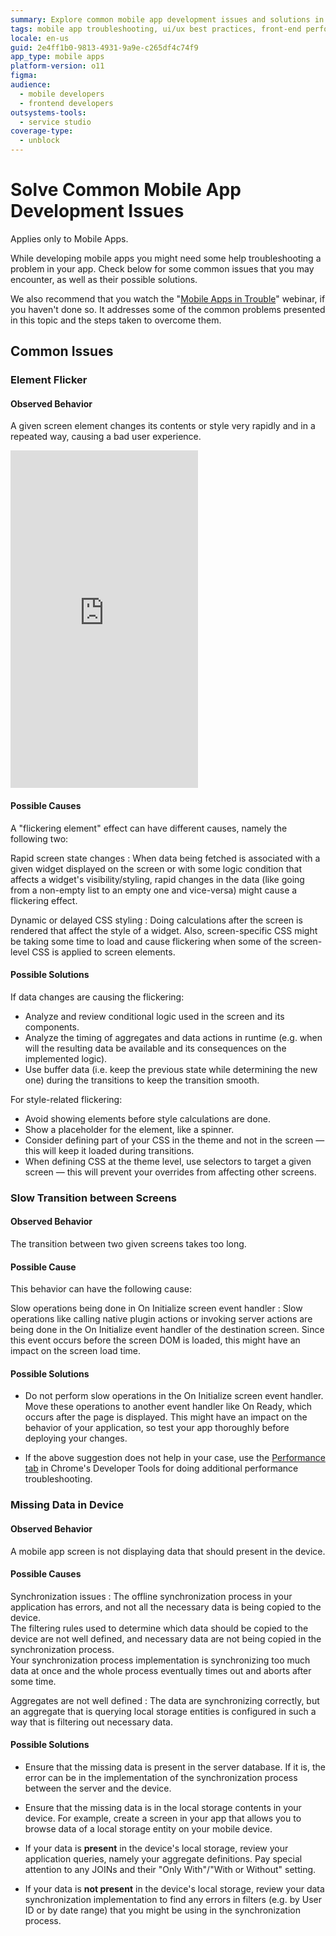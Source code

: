 ```yaml
---
summary: Explore common mobile app development issues and solutions in OutSystems 11 (O11), including element flicker and slow screen transitions.
tags: mobile app troubleshooting, ui/ux best practices, front-end performance, outsystems mobile, debugging techniques
locale: en-us
guid: 2e4ff1b0-9813-4931-9a9e-c265df4c74f9
app_type: mobile apps
platform-version: o11
figma:
audience:
  - mobile developers
  - frontend developers
outsystems-tools:
  - service studio
coverage-type:
  - unblock
---
```


# Solve Common Mobile App Development Issues

<div class="info" markdown="1">

Applies only to Mobile Apps.

</div>

While developing mobile apps you might need some help troubleshooting a problem in your app. Check below for some common issues that you may encounter, as well as their possible solutions.

We also recommend that you watch the "[Mobile Apps in Trouble](https://learn.outsystems.com/training/journeys/front-end-performance-and-troubleshoot-529/mobile-apps-in-trouble/o11/2447)" webinar, if you haven't done so. It addresses some of the common problems presented in this topic and the steps taken to overcome them.

## Common Issues

### Element Flicker

#### Observed Behavior

A given screen element changes its contents or style very rapidly and in a
repeated way, causing a bad user experience.

<iframe src="https://player.vimeo.com/video/991931855" width="300" height="540" frameborder="0" allow="autoplay; fullscreen" allowfullscreen="">Video demonstrating the flickering issue with a screen element in a mobile app.</iframe>

#### Possible Causes

A "flickering element" effect can have different causes, namely the following two:

Rapid screen state changes
:   When data being fetched is associated with a given widget displayed on the screen or with some logic condition that affects a widget's visibility/styling, rapid changes in the data (like going from a non-empty list to an empty one and vice-versa) might cause a flickering effect.

Dynamic or delayed CSS styling
:   Doing calculations after the screen is rendered that affect the style of a widget.
    Also, screen-specific CSS might be taking some time to load and cause flickering when some of the screen-level CSS is applied to screen elements.  

#### Possible Solutions

If data changes are causing the flickering:

* Analyze and review conditional logic used in the screen and its components.
* Analyze the timing of aggregates and data actions in runtime (e.g. when will the resulting data be available and its consequences on the implemented logic).
* Use buffer data (i.e. keep the previous state while determining the new one) during the transitions to keep the transition smooth.

For style-related flickering:

* Avoid showing elements before style calculations are done.
* Show a placeholder for the element, like a spinner.
* Consider defining part of your CSS in the theme and not in the screen — this will keep it loaded during transitions.
* When defining CSS at the theme level, use selectors to target a given screen — this will prevent your overrides from affecting other screens.

### Slow Transition between Screens

#### Observed Behavior

The transition between two given screens takes too long.  

#### Possible Cause

This behavior can have the following cause:

Slow operations being done in On Initialize screen event handler
:   Slow operations like calling native plugin actions or invoking server actions are being done in the On Initialize event handler of the destination screen. Since this event occurs before the screen DOM is loaded, this might have an impact on the screen load time.

#### Possible Solutions

* Do not perform slow operations in the On Initialize screen event handler. Move these operations to another event handler like On Ready, which occurs after the page is displayed. This might have an impact on the behavior of your application, so test your app thoroughly before deploying your changes.

* If the above suggestion does not help in your case, use the [Performance tab](<advanced-mobile-app-troubleshooting-using-chrome.md#tips>) in Chrome's Developer Tools for doing additional performance troubleshooting.

### Missing Data in Device

#### Observed Behavior

A mobile app screen is not displaying data that should present in the device.  

#### Possible Causes

Synchronization issues
:   The offline synchronization process in your application has errors, and not all the necessary data is being copied to the device.  
    The filtering rules used to determine which data should be copied to the device are not well defined, and necessary data are not being copied in the synchronization process.  
    Your synchronization process implementation is synchronizing too much data at once and the whole process eventually times out and aborts after some time.  

Aggregates are not well defined
:   The data are synchronizing correctly, but an aggregate that is querying local storage entities is configured in such a way that is filtering out necessary data.

#### Possible Solutions

* Ensure that the missing data is present in the server database. If it is, the error can be in the implementation of the synchronization process between the server and the device.

* Ensure that the missing data is in the local storage contents in your device. For example, create a screen in your app that allows you to browse data of a local storage entity on your mobile device.

* If your data is **present** in the device's local storage, review your application queries, namely your aggregate definitions. Pay special attention to any JOINs and their "Only With"/"With or Without" setting.

* If your data is **not present** in the device's local storage, review your data synchronization implementation to find any errors in filters (e.g. by User ID or by date range) that you might be using in the synchronization process.
